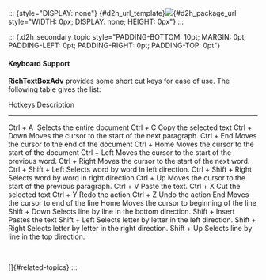 ::: {style="DISPLAY: none"}
[](ms-xhelp:///?Id=d2h_url_template){#d2h_url_template}![](!package_url!){#d2h_package_url style="WIDTH: 0px; DISPLAY: none; HEIGHT: 0px"}
:::

::: {.d2h_secondary_topic style="PADDING-BOTTOM: 10pt; MARGIN: 0pt; PADDING-LEFT: 0pt; PADDING-RIGHT: 0pt; PADDING-TOP: 0pt"}
#### Keyboard Support

**RichTextBoxAdv** provides some short cut keys for ease of use. The following table gives the list:

  Hotkeys                Description
  ---------------------- ----------------------------------------------------------
  Ctrl + A                Selects the entire document
  Ctrl + C               Copy the selected text
  Ctrl + Down            Moves the cursor to the start of the next paragraph.
  Ctrl + End             Moves the cursor to the end of the document
  Ctrl + Home            Moves the cursor to the start of the document
  Ctrl + Left            Moves the cursor to the start of the previous word.
  Ctrl + Right           Moves the cursor to the start of the next word.
  Ctrl + Shift + Left    Selects word by word in left direction.
  Ctrl + Shift + Right   Selects word by word in right direction
  Ctrl + Up              Moves the cursor to the start of the previous paragraph.
  Ctrl + V               Paste the text.
  Ctrl + X               Cut the selected text
  Ctrl + Y               Redo the action
  Ctrl + Z               Undo the action
  End                    Moves the cursor to end of the line
  Home                   Moves the cursor to beginning of the line
  Shift + Down           Selects line by line in the bottom direction.
  Shift + Insert         Pastes the text
  Shift + Left           Selects letter by letter in the left direction.
  Shift + Right          Selects letter by letter in the right direction.
  Shift + Up             Selects line by line in the top direction.

 

[]{#related-topics}
:::
